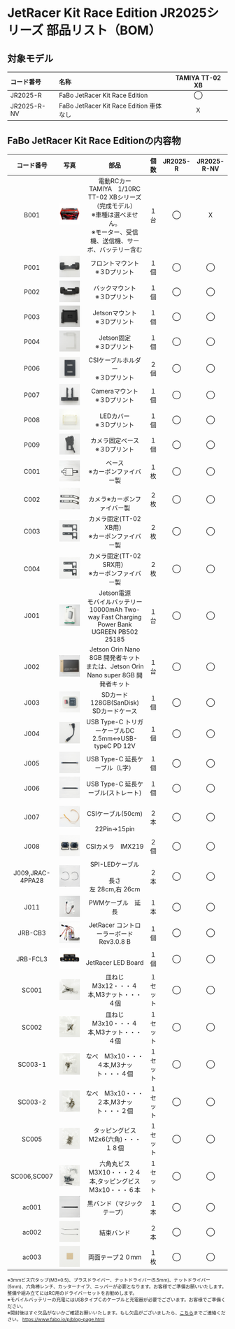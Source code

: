 # JetRacer Kit Race Edition JR2025シリーズ 部品リスト（BOM）

<div style="text-align: right;font-size: 60%">
</div>

## 対象モデル

|コード番号|名称|TAMIYA TT-02 XB|
|:--|:--|:--:|
|JR2025-R|FaBo JetRacer Kit Race Edition|◯|
|JR2025-R-NV|FaBo JetRacer Kit Race Edition 車体なし|X|

## FaBo JetRacer Kit Race Editionの内容物

|コード番号|写真|部品|個数|JR2025-R|JR2025-R-NV|
|:--:|:--:|:--:|:--:|:--:|:--:|
|B001|![](./img/001bom/TT-02XBmodel800840.jpeg)|電動RCカー<br>TAMIYA　1/10RC TT-02 XBシリーズ（完成モデル）<br>※車種は選べません。<br>※モーター、受信機、送信機、サーボ、バッテリー含む|１台|◯|X|
|P001|![](./img/001bom/P001.JPG)|フロントマウント<br>※３Dプリント|１個|◯|◯|
|P002|![](./img/001bom/P002.JPG)|バックマウント<br>※３Dプリント|１個|◯|◯|
|P003|![](./img/001bom/P003.JPG)|Jetsonマウント<br>※３Dプリント|１個|◯|◯|
|P004|![](./img/001bom/P004.JPG)|Jetson固定<br>※３Dプリント|１個|◯|◯|
|P006|![](./img/001bom/P006.JPG)|CSIケーブルホルダー<br>※３Dプリント|２個|◯|◯|
|P007|![](./img/001bom/P007.JPG)|Cameraマウント<br>※３Dプリント|１個|◯|◯|
|P008|![](./img/001bom/P008.JPG)|LEDカバー<br>※３Dプリント|１個|◯|◯|
|P009|![](./img/001bom/P009.JPG)|カメラ固定ベース<br>※３Dプリント|１個|◯|◯|
|C001|![](./img/001bom/C001.JPG)|ベース<br>※カーボンファイバー製|１枚|◯|◯|
|C002|![](./img/001bom/C002.JPG)|<br>カメラ※カーボンファイバー製|２枚|◯|◯|
|C003|![](./img/001bom/C003.JPG)|カメラ固定(TT-02 XB用）<br>※カーボンファイバー製|２枚|◯|◯|
|C004|![](./img/001bom/C004.JPG)|カメラ固定(TT-02 SRX用）<br>※カーボンファイバー製|２枚|◯|◯|
|J001|![](./img/001bom/J001.JPG)|Jetson電源<br>モバイルバッテリー　10000mAh Two-way Fast Charging Power Bank UGREEN PB502 25185|１台|◯|◯|
|J002|![](./img/001bom/J002.JPG)|Jetson Orin Nano 8GB 開発者キット　または、Jetson Orin Nano super 8GB 開発者キット　|１台|◯|◯|
|J003|![](./img/001bom/J003.JPG)|SDカード128GB(SanDisk)<br>SDカードケース<br>|１個|◯|◯|
|J004|![](./img/001bom/J004.JPG)|USB Type-C トリガーケーブルDC 2.5mm<->USB-typeC PD 12V|１個|◯|◯|
|J005|![](./img/001bom/J005.JPG)|USB Type-C 延長ケーブル（L字）|１個|◯|◯|
|J006|![](./img/001bom/J006.JPG)|USB Type-C 延長ケーブル(ストレート)|１個|◯|◯|
|J007|![](./img/001bom/J007.JPG)|<br>CSIケーブル(50cm)<br><br>22Pin->15pin|２本|◯|◯|
|J008|![](./img/001bom/J008.JPG)|CSIカメラ　IMX219<br>|２個|◯|◯|
|J009,JRAC-4PPA28|![](./img/001bom/J009.JPG)|SPI-LEDケーブル<br><br>長さ<br>左 28cm,右 26cm|２本|◯|◯|
|J011|![](./img/001bom/pwmextend.JPG)|PWMケーブル　延長|１本|◯|◯|
|JRB-CB3|![](./img/001bom/JRB-CB3.JPG)|JetRacer コントローラーボード<br>Rev3.0.8 B|１個|◯|◯|
|JRB-FCL3|![](./img/001bom/JRB-LED.JPG)|<br>JetRacer LED Board|１個|◯|◯|
|SC001|![](./img/001bom/sc001.JPG)|皿ねじ M3x12・・・４本,M3ナット・・・４個|１セット|◯|◯|
|SC002|![](./img/001bom/sc002.JPG)|皿ねじ M3x10・・・４本,M3ナット・・・４個|１セット|◯|◯|
|SC003-1|![](./img/001bom/sc003-1.JPG)|なべ　M3x10・・・４本,M3ナット・・・４個|１セット|◯|◯|
|SC003-2|![](./img/001bom/sc003-2.JPG)|なべ　M3x10・・・２本,M3ナット・・・２個|１セット|◯|◯|
|SC005|![](./img/001bom/sc005.JPG)|タッピングビス　M2x6(六角)・・・１８個|１セット|◯|◯|
|SC006,SC007|![](./img/001bom/sc006and7.JPG)|六角丸ビスM3X10・・・２４本,タッピングビス　M3x10・・・６本|１セット|◯|◯|
|ac001|![](./img/001bom/AC001.JPG)|黒バンド（マジックテープ）|１本|◯|◯|
|ac002|![](./img/001bom/AC002.JPG)|結束バンド|２本|◯|◯|
|ac003|![](./img/001bom/AC003.JPG)|両面テープ２０mm|１枚|◯|◯|

<div style="text-align: left;font-size: 75%">
※3mmビス穴タップ(M3×0.5)、プラスドライバー、ナットドライバー(5.5mm)、ナットドライバー(5mm)、六角棒レンチ、カッターナイフ、ニッパーが必要となります。お客様でご準備お願いいたします。整備や組み立てにはRC用のドライバーセットをお勧めします。<br>※モバイルバッテリーの充電にはUSBタイプＣのケーブルと充電器が必要でございます。お客様でご準備ください。<br>※開封後はすぐ欠品がないかご確認お願いいたします。もし欠品がございましたら、<a href="https://www.fabo.io/p/blog-page.html">こちら</a>までご連絡ください。
<a href="https://www.fabo.io/p/blog-page.html">https://www.fabo.io/p/blog-page.html</a>
</div>

